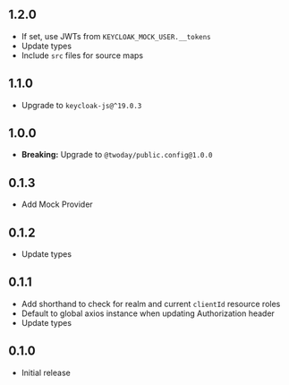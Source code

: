 ## 1.2.0

- If set, use JWTs from `KEYCLOAK_MOCK_USER.__tokens`
- Update types
- Include `src` files for source maps

## 1.1.0

- Upgrade to `keycloak-js@^19.0.3`

## 1.0.0

- **Breaking:** Upgrade to `@twoday/public.config@1.0.0`

## 0.1.3

- Add Mock Provider

## 0.1.2

- Update types

## 0.1.1

- Add shorthand to check for realm and current `clientId` resource roles
- Default to global axios instance when updating Authorization header
- Update types

## 0.1.0

- Initial release
